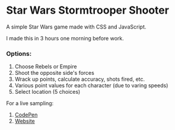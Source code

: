 # Star Wars Stormtrooper Shooter
A simple Star Wars game made with CSS and JavaScript.

I made this in 3 hours one morning before work.

### Options:

1. Choose Rebels or Empire
2. Shoot the opposite side's forces
3. Wrack up points, calculate accuracy, shots fired, etc.
4. Various point values for each character (due to varing speeds)
5. Select location (5 choices)

For a live sampling:

1. [CodePen](http://codepen.io/jekkilekki/pen/mVVowE)
2. [Website](http://www.jekkilekki.com/lab/stormtrooper-shooter)
